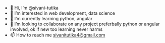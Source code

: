 - 👋 Hi, I’m @sivani-tutika
- 👀 I’m interested in web development, data science
- 🌱 I’m currently learning python, angular
- 💞️ I’m looking to collaborate on any project preferbally python or angular involved, ok if new too learning never harms
- 📫 How to reach me sivanitutika4@gmail.com

<!---
sivani-tutika/sivani-tutika is a ✨ special ✨ repository because its `README.md` (this file) appears on your GitHub profile.
You can click the Preview link to take a look at your changes.
--->
